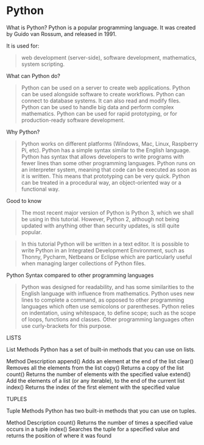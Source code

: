 # Python

What is Python?
Python is a popular programming language. It was created by Guido van Rossum, and released in 1991.

It is used for:

> web development (server-side),
> software development,
> mathematics,
> system scripting.

What can Python do?

> Python can be used on a server to create web applications.
> Python can be used alongside software to create workflows.
> Python can connect to database systems. It can also read and modify files.
> Python can be used to handle big data and perform complex mathematics.
> Python can be used for rapid prototyping, or for production-ready software development.

Why Python?

> Python works on different platforms (Windows, Mac, Linux, Raspberry Pi, etc).
> Python has a simple syntax similar to the English language.
> Python has syntax that allows developers to write programs with fewer lines than some other programming languages.
> Python runs on an interpreter system, meaning that code can be executed as soon as it is written. This means that prototyping can be very quick.
> Python can be treated in a procedural way, an object-oriented way or a functional way.

Good to know

> The most recent major version of Python is Python 3, which we shall be using in this tutorial. However, Python 2, although not being updated with anything other than security updates, is still quite popular.

> In this tutorial Python will be written in a text editor. It is possible to write Python in an Integrated Development Environment, such as Thonny, Pycharm, Netbeans or Eclipse which are particularly useful when managing larger collections of Python files.

Python Syntax compared to other programming languages

> Python was designed for readability, and has some similarities to the English language with influence from mathematics.
> Python uses new lines to complete a command, as opposed to other programming languages which often use semicolons or parentheses.
> Python relies on indentation, using whitespace, to define scope; such as the scope of loops, functions and classes. Other programming languages often use curly-brackets for this purpose.


LISTS

List Methods
Python has a set of built-in methods that you can use on lists.

Method	Description
append()	Adds an element at the end of the list
clear()	Removes all the elements from the list
copy()	Returns a copy of the list
count()	Returns the number of elements with the specified value
extend()	Add the elements of a list (or any iterable), to the end of the current list
index()	Returns the index of the first element with the specified value

TUPLES

Tuple Methods
Python has two built-in methods that you can use on tuples.

Method	Description
count()	Returns the number of times a specified value occurs in a tuple
index()	Searches the tuple for a specified value and returns the position of where it was found
